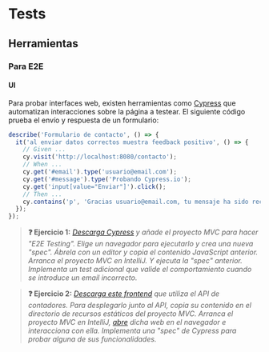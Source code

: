 # Tests

## Herramientas

### Para E2E

#### UI

Para probar interfaces web, existen herramientas como [Cypress](https://www.cypress.io/) que automatizan interacciones sobre la página a testear. El siguiente código prueba el envío y respuesta de un formulario:

```js
describe('Formulario de contacto', () => {
  it('al enviar datos correctos muestra feedback positivo', () => {
    // Given ...
    cy.visit('http://localhost:8080/contacto');
    // When ...
    cy.get('#email').type('usuario@email.com');
    cy.get('#message').type('Probando Cypress.io');
    cy.get('input[value="Enviar"]').click();
    // Then ...
    cy.contains('p', 'Gracias usuario@email.com, tu mensaje ha sido recibido.');
  });
});
```

> **❓ Ejercicio 1:** _[Descarga Cypress](https://download.cypress.io/app) y añade el proyecto MVC para hacer "E2E Testing". Elige un navegador para ejecutarlo y crea una nueva "spec". Ábrela con un editor y copia el contenido JavaScript anterior. Arranca el proyecto MVC en IntelliJ. Y ejecuta la "spec" anterior. Implementa un test adicional que valide el comportamiento cuando se introduce un email incorrecto._

> **❓ Ejercicio 2:** _[Descarga este frontend](./files/frontend.zip) que utiliza el API de contadores. Para desplegarlo junto al API, copia su contenido en el directorio de recursos estáticos del proyecto MVC. Arranca el proyecto MVC en IntelliJ, [abre](http://localhost:8080/index.html) dicha web en el navegador e interacciona con ella. Implementa una "spec" de Cypress para probar alguna de sus funcionalidades._
